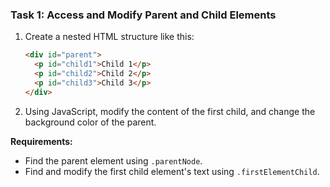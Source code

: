 ### **Task 1: Access and Modify Parent and Child Elements**
1. Create a nested HTML structure like this:
   ```html
   <div id="parent">
     <p id="child1">Child 1</p>
     <p id="child2">Child 2</p>
     <p id="child3">Child 3</p>
   </div>
   ```
2. Using JavaScript, modify the content of the first child, and change the background color of the parent.

**Requirements:**
- Find the parent element using `.parentNode`.
- Find and modify the first child element's text using `.firstElementChild`.

